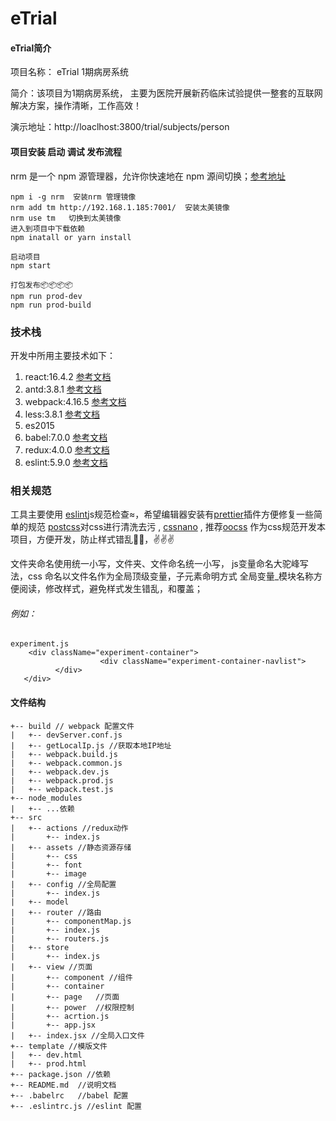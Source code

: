 # eTrial

#### eTrial简介

项目名称： eTrial 1期病房系统

简介：该项目为1期病房系统，  主要为医院开展新药临床试验提供一整套的互联网解决方案，操作清晰，工作高效！

演示地址：http://loaclhost:3800/trial/subjects/person

#### 项目安装 启动 调试 发布流程
nrm 是一个 npm 源管理器，允许你快速地在 npm 源间切换；[参考地址](https://github.com/Pana/nrm)
```code
npm i -g nrm  安装nrm 管理镜像
nrm add tm http://192.168.1.185:7001/  安装太美镜像
nrm use tm   切换到太美镜像
进入到项目中下载依赖
npm inatall or yarn install

启动项目
npm start

打包发布📦📦📦📦
npm run prod-dev
npm run prod-build

```



### 技术栈
开发中所用主要技术如下：

1. react:16.4.2 [参考文档](https://reactjs.org/)
2. antd:3.8.1 [参考文档](https://ant.design)
3. webpack:4.16.5 [参考文档](https://webpack.js.org/)
4. less:3.8.1 [参考文档](http://lesscss.org/)
5. es2015
6. babel:7.0.0 [参考文档](https://babeljs.io/)
8. redux:4.0.0 [参考文档](https://redux.js.org/)
9. eslint:5.9.0 [参考文档](https://eslint.org/)

### 相关规范

工具主要使用 [eslint](https://eslint.org/)js规范检查≈，希望编辑器安装有[prettier](https://prettier.io/)插件方便修复一些简单的规范 [postcss](https://postcss.org/)对css进行清洗去污 , [cssnano](https://cssnano.co/) , 推荐[oocss](http://oocss.org/) 作为css规范开发本项目，方便开发，防止样式错乱🤪🤪，✌️✌️✌️

文件夹命名使用统一小写，文件夹、文件命名统一小写， js变量命名大驼峰写法，css 命名以文件名作为全局顶级变量，子元素命明方式 全局变量_模块名称方便阅读，修改样式，避免样式发生错乱，和覆盖；

###### 例如：

```code
experiment.js
    <div className="experiment-container">
                    <div className="experiment-container-navlist">
          </div>
   </div>     
```

#### 文件结构
```
+-- build // webpack 配置文件
|   +-- devServer.conf.js
|   +-- getLocalIp.js //获取本地IP地址
|   +-- webpack.build.js
|   +-- webpack.common.js
|   +-- webpack.dev.js
|   +-- webpack.prod.js
|   +-- webpack.test.js
+-- node_modules
|   +-- ...依赖
+-- src
|   +-- actions //redux动作
|       +-- index.js
|   +-- assets //静态资源存储
|       +-- css
|       +-- font
|       +-- image
|   +-- config //全局配置
|       +-- index.js
|   +-- model
|   +-- router //路由
|       +-- componentMap.js
|       +-- index.js
|       +-- routers.js
|   +-- store
|       +-- index.js
|   +-- view //页面
|       +-- component //组件
|       +-- container 
|       +-- page   //页面
|       +-- power  //权限控制
|       +-- acrtion.js
|       +-- app.jsx
|   +-- index.jsx //全局入口文件
+-- template //模版文件
|   +-- dev.html
|   +-- prod.html
+-- package.json //依赖
+-- README.md  //说明文档
+-- .babelrc   //babel 配置
+-- .eslintrc.js //eslint 配置
```
